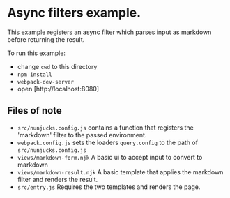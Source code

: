 # Async filters example.

This example registers an async filter which parses input as markdown before returning the result.  

To run this example:

- change `cwd` to this directory
- `npm install`
- `webpack-dev-server`
- open [http://localhost:8080]


## Files of note

- `src/nunjucks.config.js` contains a function that registers the 'markdown' filter to the passed environment. 
- `webpack.config.js` sets the loaders `query.config` to the path of `src/nunjucks.config.js`
- `views/markdown-form.njk` A basic ui to accept input to convert to markdown
- `views/markdown-result.njk` A basic template that applies the markdown filter and renders the result.
- `src/entry.js` Requires the two templates and renders the page.
